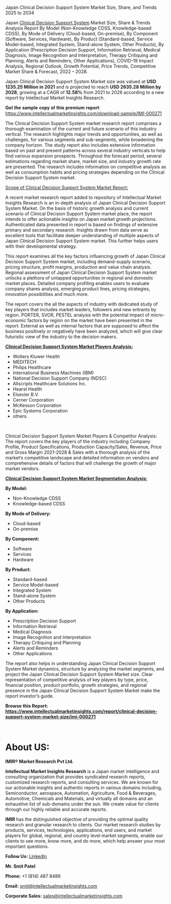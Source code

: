 <p>Japan Clinical Decision Support System Market Size, Share, and Trends 2025 to 2034</p>
<p>Japan <a href="https://www.intellectualmarketinsights.com/report/clinical-decision-support-system-market-size/imi-000271">Clinical Decision Support System</a> Market Size, Share &amp; Trends Analysis Report By Model (Non-Knowledge CDSS, Knowledge-based CDSS), By Mode of Delivery (Cloud-based, On-premise), By Component (Software, Services, Hardware), By Product (Standard-based, Service Model-based, Integrated System, Stand-alone System, Other Products), By Application (Prescription Decision Support, Information Retrieval, Medical Diagnosis, Image Recognition and Interpretation, Therapy Critiquing and Planning, Alerts and Reminders, Other Applications), COVID-19 Impact Analysis, Regional Outlook, Growth Potential, Price Trends, Competitive Market Share &amp; Forecast, 2022 &ndash; 2028.</p>
<p>Japan Clinical Decision Support System Market size was valued at&nbsp;<strong>USD 1235.25 Million in 2021</strong>&nbsp;and is projected to reach&nbsp;<strong>USD 2635.28 Million by 2028</strong>, growing at a CAGR of&nbsp;<strong>12.58%</strong>&nbsp;from 2021 to 2028 according to a new report by Intellectual Market Insights Research.</p>
<p>𝐆𝐞𝐭 𝐭𝐡𝐞 𝐬𝐚𝐦𝐩𝐥𝐞 𝐜𝐨𝐩𝐲 𝐨𝐟 𝐭𝐡𝐢𝐬 𝐩𝐫𝐞𝐦𝐢𝐮𝐦 𝐫𝐞𝐩𝐨𝐫𝐭: <a href="https://www.intellectualmarketinsights.com/download-sample/IMI-000271">https://www.intellectualmarketinsights.com/download-sample/IMI-000271</a></p>
<p>The Clinical Decision Support System market research report comprises a thorough examination of the current and future scenario of this industry vertical. The research highlights major trends and opportunities, as well as challenges, for various segments and sub-segments, while broadening the company horizon. The study report also includes extensive information based on past and present patterns across several industry verticals to help find various expansion prospects. Throughout the forecast period, several estimations regarding market share, market size, and industry growth rate are presented. The research includes information on competitive analysis as well as consumption habits and pricing strategies depending on the Clinical Decision Support System market.</p>
<p><u>Scope of Clinical Decision Support System Market Report:</u></p>
<p>A recent market research report added to repository of Intellectual Market Insights Research is an in-depth analysis of Japan Clinical Decision Support System Market. On the basis of historic growth analysis and current scenario of Clinical Decision Support System market place, the report intends to offer actionable insights on Japan market growth projections. Authenticated data presented in report is based on findings of extensive primary and secondary research. Insights drawn from data serve as excellent tools that facilitate deeper understanding of multiple aspects of Japan Clinical Decision Support System market. This further helps users with their developmental strategy.</p>
<p>This report examines all the key factors influencing growth of Japan Clinical Decision Support System market, including demand-supply scenario, pricing structure, profit margins, production and value chain analysis. Regional assessment of Japan Clinical Decision Support System market unlocks a plethora of untapped opportunities in regional and domestic market places. Detailed company profiling enables users to evaluate company shares analysis, emerging product lines, pricing strategies, innovation possibilities and much more.</p>
<p>The report covers the all the aspects of industry with dedicated study of key players that includes market leaders, followers and new entrants by region. PORTER, SVOR, PESTEL analysis with the potential impact of micro-economic factors by region on the market have been presented in the report. External as well as internal factors that are supposed to affect the business positively or negatively have been analyzed, which will give clear futuristic view of the industry to the decision makers.</p>
<p><strong><u>Clinical Decision Support System Market Players Analysis:</u></strong></p>
<ul>
<li>Wolters Kluwer Health</li>
<li>MEDITECH</li>
<li>Philips Healthcare</li>
<li>International Business Machines (IBM)</li>
<li>National Decision Support Company (NDSC)</li>
<li>Allscripts Healthcare Solutions Inc.</li>
<li>Hearst Health</li>
<li>Elsevier B.V.</li>
<li>Cerner Corporation</li>
<li>McKesson Corporation</li>
<li>Epic Systems Corporation</li>
<li>others.</li>
</ul>
<p>&nbsp;</p>
<p>Clinical Decision Support System Market Players &amp; Competitor Analysis: The report covers the key players of the industry including Company Profile, Product Specifications, Production Capacity/Sales, Revenue, Price and Gross Margin 2021-2028 &amp; Sales with a thorough analysis of the market&rsquo;s competitive landscape and detailed information on vendors and comprehensive details of factors that will challenge the growth of major market vendors.</p>
<p><strong><u>Clinical Decision Support System Market Segmentation Analysis:</u></strong></p>
<p><strong>By Model:</strong></p>
<ul>
<li>Non-Knowledge CDSS</li>
<li>Knowledge-based CDSS</li>
</ul>
<p><strong>By Mode of Delivery:</strong></p>
<ul>
<li>Cloud-based</li>
<li>On-premise</li>
</ul>
<p><strong>By Component:</strong></p>
<ul>
<li>Software</li>
<li>Services</li>
<li>Hardware</li>
</ul>
<p><strong>By Product:</strong></p>
<ul>
<li>Standard-based</li>
<li>Service Model-based</li>
<li>Integrated System</li>
<li>Stand-alone System</li>
<li>Other Products</li>
</ul>
<p><strong>By Application:</strong></p>
<ul>
<li>Prescription Decision Support</li>
<li>Information Retrieval</li>
<li>Medical Diagnosis</li>
<li>Image Recognition and Interpretation</li>
<li>Therapy Critiquing and Planning</li>
<li>Alerts and Reminders</li>
<li>Other Applications</li>
</ul>
<p>The report also helps in understanding Japan Clinical Decision Support System Market dynamics, structure by analyzing the market segments, and project the Japan Clinical Decision Support System&nbsp;Market size. Clear representation of competitive analysis of key players by type, price, financial position, product portfolio, growth strategies, and regional presence in the Japan Clinical Decision Support System Market make the report investor&rsquo;s guide.</p>
<p><strong>Browse this Report: </strong><a href="https://www.intellectualmarketinsights.com/report/clinical-decision-support-system-market-size/imi-000271"><strong>https://www.intellectualmarketinsights.com/report/clinical-decision-support-system-market-size/imi-000271</strong></a></p>
<p>&nbsp;</p>
<h1>About US:</h1>
<p><strong>IMIR&reg; Market Research Pvt Ltd.</strong></p>
<p><strong>Intellectual Market Insights Research</strong> is a Japan market intelligence and consulting organization that provides syndicated research reports, customized research reports, and consulting services. We are known for our actionable insights and authentic reports in various domains including, Semiconductor, aerospace, Automation, Agriculture, Food &amp; Beverages, Automotive, Chemicals and Materials, and virtually all domains and an exhaustive list of sub-domains under the sun. We create value for clients through our highly reliable and accurate reports.</p>
<p><strong>IMIR</strong> has the distinguished objective of providing the optimal quality research and granular research to clients. Our market research studies by products, services, technologies, applications, end users, and market players for global, regional, and country level market segments, enable our clients to see more, know more, and do more, which help answer your most important questions.</p>
<p><strong>Follow Us:</strong> <a href="https://www.linkedin.com/company/imir-marketresearch/">LinkedIn</a></p>
<p><strong>Mr. Smit Patel</strong></p>
<p><strong>Phone:</strong> +1 (814) 487 8486</p>
<p><strong>Email:</strong> <a href="mailto:smit@intellectualmarketinsights.com">smit@intellectualmarketinsights.com</a></p>
<p><strong>Corporate Sales:</strong> <a href="mailto:sales@intellectualmarketinsights.com">sales@intellectualmarketinsights.com</a></p>
<p>&nbsp;</p>
